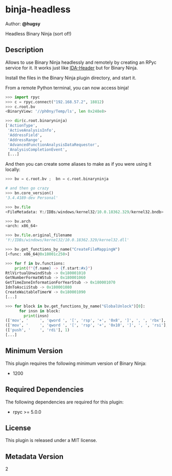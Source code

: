 # binja-headless

Author: **@hugsy**

Headless Binary Ninja (sort of!)



## Description

Allows to use Binary Ninja headlessly and remotely by creating an RPyc service for it.
It works just like [IDA-Header](https://github.com/hugsy/ida-headless) but for Binary Ninja.

Install the files in the Binary Ninja plugin directory, and start it.

From a remote Python terminal, you can now access binja!

```python
>>> import rpyc
>>> c = rpyc.connect("192.168.57.2", 18812)
>>> c.root.bv
<BinaryView: '//ph0ny/Temp/ls', len 0x248e8>

>>> dir(c.root.binaryninja)
['ActionType',
 'ActiveAnalysisInfo',
 'AddressField',
 'AddressRange',
 'AdvancedFunctionAnalysisDataRequestor',
 'AnalysisCompletionEvent',
 [...]
```

And then you can create some aliases to make as if you were using it locally:
```python
>>> bv = c.root.bv ;  bn = c.root.binaryninja

# and then go crazy
>>> bn.core_version()
'3.4.4189-dev Personal'

>>> bv.file
<FileMetadata: Y:/IDBs/windows/kernel32/10.0.18362.329/kernel32.bndb>

>>> bv.arch
<arch: x86_64>

>>> bv.file.original_filename
'Y:/IDBs/windows/kernel32/10.0.18362.329/kernel32.dll'

>>> bv.get_functions_by_name("CreateFileMappingW")
[<func: x86_64@0x18001c250>]

>>> for f in bv.functions:
    print(f"{f.name} -> {f.start:#x}")
RtlVirtualUnwindStub -> 0x180001010
GetNumberFormatWStub -> 0x180001060
GetTimeZoneInformationForYearStub -> 0x180001070
IdnToAsciiStub -> 0x180001080
CreateWaitableTimerW -> 0x180001090
[...]

>>> for block in bv.get_functions_by_name("GlobalUnlock")[0]:
      for insn in block:
        print(insn)
(['mov', '     ', 'qword ', '[', 'rsp', '+', '0x8', ']', ', ', 'rbx'], 5)
(['mov', '     ', 'qword ', '[', 'rsp', '+', '0x10', ']', ', ', 'rsi'], 5)
(['push', '    ', 'rdi'], 1)
[...]
```

## Minimum Version

This plugin requires the following minimum version of Binary Ninja:

 * 1200



## Required Dependencies

The following dependencies are required for this plugin:

 * rpyc >= 5.0.0



## License

This plugin is released under a MIT license.


## Metadata Version

2

